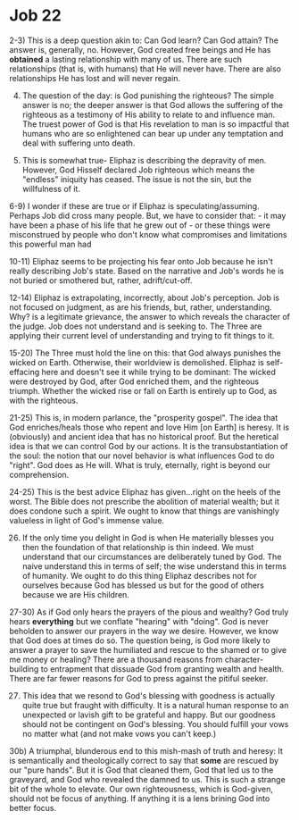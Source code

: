 # Job 22


2-3) This is a deep question akin to: Can God learn?  Can God attain?
     The answer is, generally, no.
     However, God created free beings and He has __obtained__ a lasting relationship with many of us.
     There are such relationships (that is, with humans) that He will never have.
     There are also relationships He has lost and will never regain.

4) The question of the day: is God punishing the righteous?
   The simple answer is no; the deeper answer is that God allows the suffering of the righteous as a testimony of His ability to relate to and influence man.
   The truest power of God is that His revelation to man is so impactful that humans who are so enlightened can bear up under any temptation and deal with suffering unto death.

5) This is somewhat true- Eliphaz is describing the depravity of men.
   However, God Hisself declared Job righteous which means the "endless" iniquity has ceased.
   The issue is not the sin, but the willfulness of it.

6-9) I wonder if these are true or if Eliphaz is speculating/assuming.
     Perhaps Job did cross many people.
     But, we have to consider that:
     - it may have been a phase of his life that he grew out of
     - or these things were misconstrued by people who don't know what compromises and limitations this powerful man had

10-11) Eliphaz seems to be projecting his fear onto Job because he isn't really describing Job's state.
       Based on the narrative and Job's words he is not buried or smothered but, rather, adrift/cut-off.

12-14) Eliphaz is extrapolating, incorrectly, about Job's perception.
       Job is not focused on judgment, as are his friends, but, rather, understanding.
       Why? is a legitimate grievance, the answer to which reveals the character of the judge.
       Job does not understand and is seeking to.
       The Three are applying their current level of understanding and trying to fit things to it.

15-20) The Three must hold the line on this: that God always punishes the wicked on Earth.
       Otherwise, their worldview is demolished.
       Eliphaz is self-effacing here and doesn't see it while trying to be dominant:
       The wicked were destroyed by God, after God enriched them, and the righteous triumph.
       Whether the wicked rise or fall on Earth is entirely up to God, as with the righteous.

21-25) This is, in modern parlance, the "prosperity gospel".
       The idea that God enriches/heals those who repent and love Him [on Earth] is heresy.
       It is (obviously) and ancient idea that has no historical proof.
       But the heretical idea is that we can control God by our actions.
       It is the transubstantiation of the soul:
       the notion that our novel behavior is what influences God to do "right".
       God does as He will.
       What is truly, eternally, right is beyond our comprehension.

24-25) This is the best advice Eliphaz has given...right on the heels of the worst.
       The Bible does not prescribe the abolition of material wealth;
       but it does condone such a spirit.
       We ought to know that things are vanishingly valueless in light of God's immense value.

26) If the only time you delight in God is when He materially blesses you then the foundation of that relationship is thin indeed.
    We must understand that our circumstances are deliberately tuned by God.
    The naive understand this in terms of self; the wise understand this in terms of humanity.
    We ought to do this thing Eliphaz describes not for ourselves because God has blessed us but for the good of others because we are His children.

27-30) As if God only hears the prayers of the pious and wealthy?
       God truly hears __everything__ but we conflate "hearing" with "doing".
       God is never beholden to answer our prayers in the way we desire.
       However, we know that God does at times do so.
       The question being, is God more likely to answer a prayer to save the humiliated and rescue to the shamed or to give me money or healing?
       There are a thousand reasons from character-building to entrapment that dissuade God from granting wealth and health.
       There are far fewer reasons for God to press against the pitiful seeker.

27) This idea that we resond to God's blessing with goodness is actually quite true but fraught with difficulty.
    It is a natural human response to an unexpected or lavish gift to be grateful and happy.
    But our goodness should not be contingent on God's blessing.
    You should fulfill your vows no matter what (and not make vows you can't keep.)

30b) A triumphal, blunderous end to this mish-mash of truth and heresy:
     It is semantically and theologically correct to say that __some__ are rescued by our "pure hands".
     But it is God that cleaned them, God that led us to the graveyard, and God who revealed the damned to us.
     This is such a strange bit of the whole to elevate.
     Our own righteousness, which is God-given, should not be focus of anything.
     If anything it is a lens brining God into better focus.

